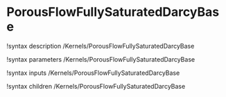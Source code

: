 <!-- MOOSE Documentation Stub: Remove this when content is added. -->

# PorousFlowFullySaturatedDarcyBase

!syntax description /Kernels/PorousFlowFullySaturatedDarcyBase

!syntax parameters /Kernels/PorousFlowFullySaturatedDarcyBase

!syntax inputs /Kernels/PorousFlowFullySaturatedDarcyBase

!syntax children /Kernels/PorousFlowFullySaturatedDarcyBase
